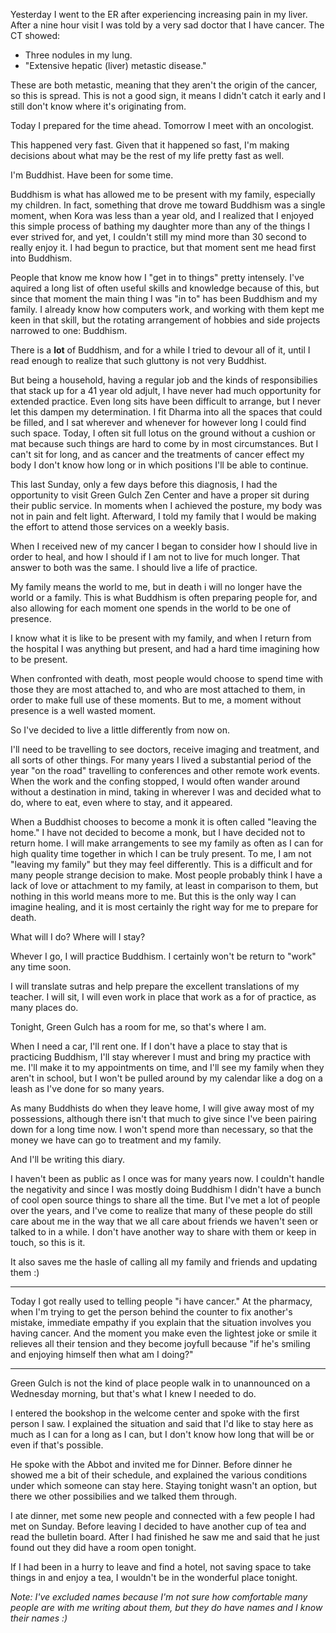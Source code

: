 Yesterday I went to the ER after experiencing increasing pain in my liver. After a nine hour visit I was told by a very sad doctor that I have cancer. The CT showed:

* Three nodules in my lung.
* "Extensive hepatic (liver) metastic disease."

These are both metastic, meaning that they aren't the origin of the cancer, so this is spread. This is not a good sign, it means I didn't catch it early and I still don't know where it's originating from.

Today I prepared for the time ahead. Tomorrow I meet with an oncologist.

This happened very fast. Given that it happened so fast, I'm making decisions about what may be the rest of my life pretty fast as well.

I'm Buddhist. Have been for some time.

Buddhism is what has allowed me to be present with my family, especially my children. In fact, something that drove me toward Buddhism was a single moment, when Kora was less than a year old, and I realized that I enjoyed this simple process of bathing my daughter more than any of the things I ever strived for, and yet, I couldn't still my mind more than 30 second to really enjoy it. I had begun to practice, but that moment sent me head first into Buddhism.

People that know me know how I "get in to things" pretty intensely. I've aquired a long list of often useful skills and knowledge because of this, but since that moment the main thing I was "in to" has been Buddhism and my family. I already know how computers work, and working with them kept me keen in that skill, but the rotating arrangement of hobbies and side projects narrowed to one: Buddhism.

There is a **lot** of Buddhism, and for a while I tried to devour all of it, until I read enough to realize that such gluttony is not very Buddhist.

But being a household, having a regular job and the kinds of responsibilies that stack up for a 41 year old adjult, I have never had much opportunity for extended practice. Even long sits have been difficult to arrange, but I never let this dampen my determination. I fit Dharma into all the spaces that could be filled, and I sat wherever and whenever for however long I could find such space. Today, I often sit full lotus on the ground without a cushion or mat because such things are hard to come by in most circumstances. But I can't sit for long, and as cancer and the treatments of cancer effect my body I don't know how long or in which positions I'll be able to continue.

This last Sunday, only a few days before this diagnosis, I had the opportunity to visit Green Gulch Zen Center and have a proper sit during their public service. In moments when I achieved the posture, my body was not in pain and felt light. Afterward, I told my family that I would be making the effort to attend those services on a weekly basis.

When I received new of my cancer I began to consider how I should live in order to heal, and how I should if I am not to live for much longer. That answer to both was the same. I should live a life of practice.

My family means the world to me, but in death i will no longer have the world or a family. This is what Buddhism is often preparing people for, and also allowing for each moment one spends in the world to be one of presence.

I know what it is like to be present with my family, and when I return from the hospital I was anything but present, and had a hard time imagining how to be present.

When confronted with death, most people would choose to spend time with those they are most attached to, and who are most attached to them, in order to make full use of these moments. But to me, a moment without presence is a well wasted moment.

So I've decided to live a little differently from now on.

I'll need to be travelling to see doctors, receive imaging and treatment, and all sorts of other things. For many years I lived a substantial period of the year "on the road" travelling to conferences and other remote work events. When the work and the confing stopped, I would often wander around without a destination in mind, taking in wherever I was and decided what to do, where to eat, even where to stay, and it appeared.

When a Buddhist chooses to become a monk it is often called "leaving the home." I have not decided to become a monk, but I have decided not to return home. I will make arrangements to see my family as often as I can for high quality time together in which I can be truly present. To me, I am not "leaving my family" but they may feel differently. This is a difficult and for many people strange decision to make. Most people probably think I have a lack of love or attachment to my family, at least in comparison to them, but nothing in this world means more to me. But this is the only way I can imagine healing, and it is most certainly the right way for me to prepare for death.

What will I do? Where will I stay?

Whever I go, I will practice Buddhism. I certainly won't be return to "work" any time soon.

I will translate sutras and help prepare the excellent translations of my teacher. I will sit, I will even work in place that work as a for of practice, as many places do.

Tonight, Green Gulch has a room for me, so that's where I am.

When I need a car, I'll rent one. If I don't have a place to stay that is practicing Buddhism, I'll stay wherever I must and bring my practice with me. I'll make it to my appointments on time, and I'll see my family when they aren't in school, but I won't be pulled around by my calendar like a dog on a leash as I've done for so many years.

As many Buddhists do when they leave home, I will give away most of my possessions, although there isn't that much to give since I've been pairing down for a long time now. I won't spend more than necessary, so that the money we have can go to treatment and my family.

And I'll be writing this diary.

I haven't been as public as I once was for many years now. I couldn't handle the negativity and since I was mostly doing Buddhism I didn't have a bunch of cool open source things to share all the time. But I've met a lot of people over the years, and I've come to realize that many of these people do still care about me in the way that we all care about friends we haven't seen or talked to in a while. I don't have another way to share with them or keep in touch, so this is it.

It also saves me the hasle of calling all my family and friends and updating them :)

---

Today I got really used to telling people "i have cancer." At the pharmacy, when I'm trying to get the person behind the counter to fix another's mistake, immediate empathy if you explain that the situation involves you having cancer. And the moment you make even the lightest joke or smile it relieves all their tension and they become joyfull because "if he's smiling and enjoying himself then what am I doing?"

---

Green Gulch is not the kind of place people walk in to unannounced on a Wednesday morning, but that's what I knew I needed to do.

I entered the bookshop in the welcome center and spoke with the first person I saw. I explained the situation and said that I'd like to stay here as much as I can for a long as I can, but I don't know how long that will be or even if that's possible.

He spoke with the Abbot and invited me for Dinner. Before dinner he showed me a bit of their schedule, and explained the various conditions under which someone can stay here. Staying tonight wasn't an option, but there we other possibilies and we talked them through.

I ate dinner, met some new people and connected with a few people I had met on Sunday. Before leaving I decided to have another cup of tea and read the bulletin board. After I had finished he saw me and said that he just found out they did have a room open tonight.

If I had been in a hurry to leave and find a hotel, not saving space to take things in and enjoy a tea, I wouldn't be in the wonderful place tonight.

*Note: I've excluded names because I'm not sure how comfortable many people are with me writing about them, but they do have names and I know their names :)*
